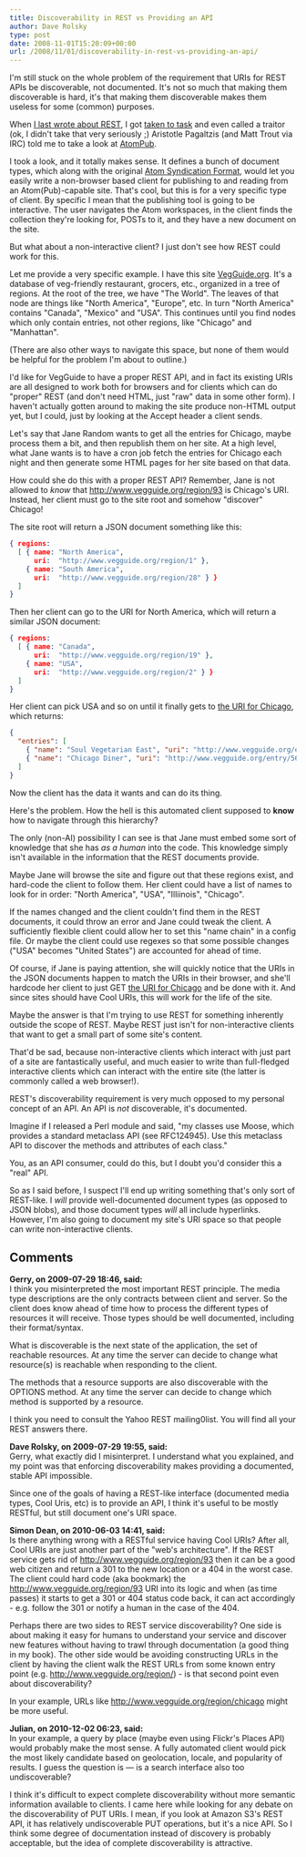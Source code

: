 ```yaml
---
title: Discoverability in REST vs Providing an API
author: Dave Rolsky
type: post
date: 2008-11-01T15:20:09+00:00
url: /2008/11/01/discoverability-in-rest-vs-providing-an-api/
---
```


I'm still stuck on the whole problem of the requirement that URIs for REST APIs be discoverable, not
documented. It's not so much that making them discoverable is hard, it's that making them
discoverable makes them useless for some (common) purposes.

When [I last wrote about REST][1], I got [taken to task][2] and even called a traitor (ok, I didn't
take that very seriously ;) Aristotle Pagaltzis (and Matt Trout via IRC) told me to take a look at
[AtomPub][3].

I took a look, and it totally makes sense. It defines a bunch of document types, which along with
the original [Atom Syndication Format][4], would let you easily write a non-browser based client for
publishing to and reading from an Atom(Pub)-capable site. That's cool, but this is for a very
specific type of client. By specific I mean that the publishing tool is going to be interactive. The
user navigates the Atom workspaces, in the client finds the collection they're looking for, POSTs to
it, and they have a new document on the site.

But what about a non-interactive client? I just don't see how REST could work for this.

Let me provide a very specific example. I have this site [VegGuide.org][5]. It's a database of
veg-friendly restaurant, grocers, etc., organized in a tree of regions. At the root of the tree, we
have "The World". The leaves of that node are things like "North America", "Europe", etc. In turn
"North America" contains "Canada", "Mexico" and "USA". This continues until you find nodes which
only contain entries, not other regions, like "Chicago" and "Manhattan".

(There are also other ways to navigate this space, but none of them would be helpful for the problem
I'm about to outline.)

I'd like for VegGuide to have a proper REST API, and in fact its existing URIs are all designed to
work both for browsers and for clients which can do "proper" REST (and don't need HTML, just "raw"
data in some other form). I haven't actually gotten around to making the site produce non-HTML
output yet, but I could, just by looking at the Accept header a client sends.

Let's say that Jane Random wants to get all the entries for Chicago, maybe process them a bit, and
then republish them on her site. At a high level, what Jane wants is to have a cron job fetch the
entries for Chicago each night and then generate some HTML pages for her site based on that data.

How could she do this with a proper REST API? Remember, Jane is not allowed to _know_ that
http://www.vegguide.org/region/93 is Chicago's URI. Instead, her client must go to the site root and
somehow "discover" Chicago!

The site root will return a JSON document something like this:

```json
{ regions:
  [ { name: "North America",
      uri:  "http://www.vegguide.org/region/1" },
    { name: "South America",
      uri:  "http://www.vegguide.org/region/28" } }
  ]
}
```

Then her client can go to the URI for North America, which will return a similar JSON document:

```json
{ regions:
  [ { name: "Canada",
      uri:  "http://www.vegguide.org/region/19" },
    { name: "USA",
      uri:  "http://www.vegguide.org/region/2" } }
  ]
}
```

Her client can pick USA and so on until it finally gets to [the URI for Chicago][6], which returns:

```json
{
  "entries": [
    { "name": "Soul Vegetarian East", "uri": "http://www.vegguide.org/entry/46", "rating": 4.3 },
    { "name": "Chicago Diner", "uri": "http://www.vegguide.org/entry/56", "rating": 3.9 }
  ]
}
```

Now the client has the data it wants and can do its thing.

Here's the problem. How the hell is this automated client supposed to **know** how to navigate
through this hierarchy?

The only (non-AI) possibility I can see is that Jane must embed some sort of knowledge that she has
_as a human_ into the code. This knowledge simply isn't available in the information that the REST
documents provide.

Maybe Jane will browse the site and figure out that these regions exist, and hard-code the client to
follow them. Her client could have a list of names to look for in order: "North America", "USA",
"Illiinois", "Chicago".

If the names changed and the client couldn't find them in the REST documents, it could throw an
error and Jane could tweak the client. A sufficiently flexible client could allow her to set this
"name chain" in a config file. Or maybe the client could use regexes so that some possible changes
("USA" becomes "United States") are accounted for ahead of time.

Of course, if Jane is paying attention, she will quickly notice that the URIs in the JSON documents
happen to match the URIs in their browser, and she'll hardcode her client to just GET [the URI for
Chicago][6] and be done with it. And since sites should have Cool URIs, this will work for the life
of the site.

Maybe the answer is that I'm trying to use REST for something inherently outside the scope of REST.
Maybe REST just isn't for non-interactive clients that want to get a small part of some site's
content.

That'd be sad, because non-interactive clients which interact with just part of a site are
fantastically useful, and much easier to write than full-fledged interactive clients which can
interact with the entire site (the latter is commonly called a web browser!).

REST's discoverability requirement is very much opposed to my personal concept of an API. An API is
_not_ discoverable, it's documented.

Imagine if I released a Perl module and said, "my classes use Moose, which provides a standard
metaclass API (see RFC124945). Use this metaclass API to discover the methods and attributes of each
class."

You, as an API consumer, could do this, but I doubt you'd consider this a "real" API.

So as I said before, I suspect I'll end up writing something that's only sort of REST-like. I _will_
provide well-documented document types (as opposed to JSON blobs), and those document types _will_
all include hyperlinks. However, I'm also going to document my site's URI space so that people can
write non-interactive clients.

[1]: /2008/10/21/but-i-like-docs-roy/
[2]: http://use.perl.org/comments.pl?sid=41350
[3]: http://tools.ietf.org/html/rfc5023
[4]: http://www.ietf.org/rfc/rfc4287
[5]: http://www.vegguide.org
[6]: http://www.vegguide.org/region/93

## Comments

**Gerry, on 2009-07-29 18:46, said:**  
I think you misinterpreted the most important REST principle. The media type descriptions are the
only contracts between client and server. So the client does know ahead of time how to process the
different types of resources it will receive. Those types should be well documented, including their
format/syntax.

What is discoverable is the next state of the application, the set of reachable resources. At any
time the server can decide to change what resource(s) is reachable when responding to the client.

The methods that a resource supports are also discoverable with the OPTIONS method. At any time the
server can decide to change which method is supported by a resource.

I think you need to consult the Yahoo REST mailing0list. You will find all your REST answers there.

**Dave Rolsky, on 2009-07-29 19:55, said:**  
Gerry, what exactly did I misinterpret. I understand what you explained, and my point was that
enforcing discoverability makes providing a documented, stable API impossible.

Since one of the goals of having a REST-like interface (documented media types, Cool Uris, etc) is
to provide an API, I think it's useful to be mostly RESTful, but still document one's URI space.

**Simon Dean, on 2010-06-03 14:41, said:**  
Is there anything wrong with a RESTful service having Cool URIs? After all, Cool URIs are just
another part of the "web's architecture". If the REST service gets rid of
<http://www.vegguide.org/region/93> then it can be a good web citizen and return a 301 to the new
location or a 404 in the worst case. The client could hard code (aka bookmark) the
<http://www.vegguide.org/region/93> URI into its logic and when (as time passes) it starts to get a
301 or 404 status code back, it can act accordingly - e.g. follow the 301 or notify a human in the
case of the 404.

Perhaps there are two sides to REST service discoverability? One side is about making it easy for
humans to understand your service and discover new features without having to trawl through
documentation (a good thing in my book). The other side would be avoiding constructing URLs in the
client by having the client walk the REST URLs from some known entry point (e.g.
<http://www.vegguide.org/region/>) - is that second point even about discoverability?

In your example, URLs like <http://www.vegguide.org/region/chicago> might be more useful.

**Julian, on 2010-12-02 06:23, said:**  
In your example, a query by place (maybe even using Flickr's Places API) would probably make the
most sense. A fully automated client would pick the most likely candidate based on geolocation,
locale, and popularity of results. I guess the question is — is a search interface also too
undiscoverable?

I think it's difficult to expect complete discoverability without more semantic information
available to clients. I came here while looking for any debate on the discoverability of PUT URIs. I
mean, if you look at Amazon S3's REST API, it has relatively undiscoverable PUT operations, but it's
a nice API. So I think some degree of documentation instead of discovery is probably acceptable, but
the idea of complete discoverability is attractive.

